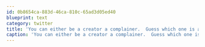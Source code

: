 ```yaml
---
id: 0b8654ca-883d-46ca-810c-65ad3d05ed40
blueprint: text
category: twitter
title: 'You can either be a creator a complainer.  Guess which one is associated with success?'
caption: 'You can either be a creator a complainer.  Guess which one is associated with success?'
---
```

